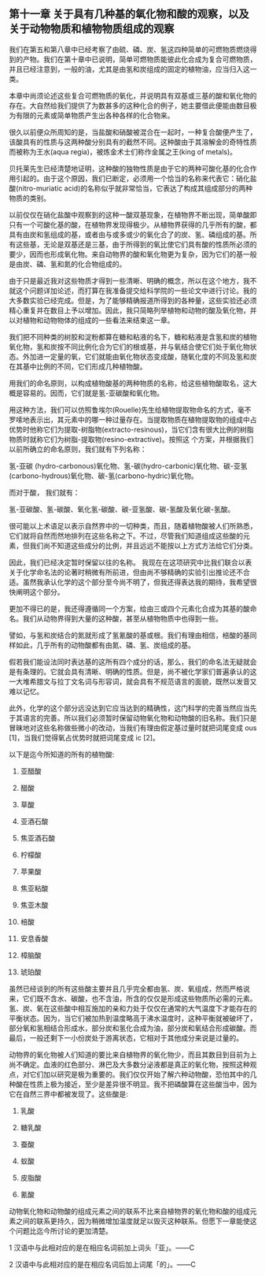 ## 第十一章 关于具有几种基的氧化物和酸的观察，以及关于动物物质和植物物质组成的观察

我们在第五和第八章中已经考察了由硫、磷、炭、氢这四种简单的可燃物质燃烧得到的产物。我们在第十章中已说明，简单可燃物质能彼此化合成为复合可燃物质，并且已经注意到，一般的油，尤其是由氢和炭组成的固定的植物油，应当归入这一类。

本章中尚须论述这些复合可燃物质的氧化，并说明具有双基或三基的酸和氧化物的存在。大自然给我们提供了为数甚多的这种化合的例子，她主要借此便能由数目极为有限的元素或简单物质产生出各种各样的化合物来。

很久以前便众所周知的是，当盐酸和硝酸被混合在一起时，一种复合酸便产生了，该酸具有的性质与这两种酸分别具有的截然不同。这种酸由于其溶解金的奇特性质而被称为王水(aqua regia)，被炼金术士们称作金属之王(king of metals)。

贝托莱先生已经清楚地证明，这种酸的独物性质是由于它的两种可酸化基的化合作用引起的。由于这个原因，我们已断定，必须用一个恰当的名称来代表它：硝化盐酸(nitro-muriatic acid)的名称似乎就非常恰当，它表达了构成其组成部分的两种物质的类别。

以前仅仅在硝化盐酸中观察到的这种一酸双基现象，在植物界不断出现，简单酸即只有一个可酸化基的酸，在植物界发现得极少。从植物界获得的几乎所有的酸，都具有由炭和氢组成的基，或者由与或多或少的氧化合了的炭、氢、磷组成的基。所有这些基，无论是双基还是三基，由于所得到的氧比使它们具有酸的性质所必须的要少，因而也形成氧化物。来自动物界的酸和氧化物更为复杂，因为它们的基一般是由炭、磷、氢和氮的化合物组成的。

由于只是最近我对这些物质才得到一些清晰、明确的概念，所以在这个地方，我不就这个问题详加论述，而打算在我准备提交给科学院的一些论文中进行讨论。我的大多数实验已经完成。但是，为了能够精确报道所得到的各种量，这些实验还必须精心重复并在数目上予以增加。因此，我只简略列举植物和动物的酸及氧化物，并以对植物和动物物体的组成的一些看法来结束这一章。

我们把不同种类的树胶和淀粉都算在糖和粘液的名下，糖和粘液是含氢和炭的植物氧化物，氢和炭按不同比例化合为它们的根或基，并与氧结合使它们处于氧化物状态。外加进一定量的氧，它们就能由氧化物状态变成酸，随氧化度的不同及氢和炭在其基中比例的不同，它们形成几种植物酸。

用我们的命名原则，以构成植物酸基的两种物质的名称，给这些植物酸取名，这大概是容易的。因而，它们就是氢-亚碳酸和氧化物。

用这种方法，我们可以仿照鲁埃尔(Rouelle)先生给植物提取物命名的方式，毫不罗嗦地表示出，其元素中的哪一种过量存在。当提取物质在植物提取物的组成中占优势时他称它们为提取-树脂物(extracto-resinous)，当它们含有很大比例的树脂物质时就称它们为树脂-提取物(resino-extractive)。按照这 个方案，并根据我们以前所确立的命名原则，我们就有下列名称：

氢-亚碳 (hydro-carbonous)氧化物、氢-碳(hydro-carbonic)氧化物、碳-亚氢 (carbono-hydrous)氧化物、碳-氢(carbono-hydric)氧化物。

而对于酸， 我们就有：

氢-亚碳酸、氢-碳酸、氧化氢-碳酸、碳-亚氢酸、碳-氢酸及氧化碳-氢酸。

很可能以上术语足以表示自然界中的一切种类，而且，随着植物酸被人们所熟悉，它们就将自然而然地排列在这些名称之下。不过，尽管我们知道组成这些酸的元素，但我们尚不知道这些成分的比例，并且远远不能按以上方式方法给它们分类。

因此，我们已经决定暂时保留以往的名称。 我现在在这项研究中比我们联合以表关于化学命名法的论著时稍微有所前进，但由尚不够精确的实验引出推论还不合适。虽然我承认化学的这个部分至今尚不明了，但我还得表达我的期待，我希望很快阐明这个部分。

更加不得已的是，我还得遵循同一个方案，给由三或四个元素化合成为其基的酸命名。我们从动物界得到大量的这种酸，甚至从植物物质中也得到一些。

譬如，与氢和炭结合的氮就形成了氢氰酸的基或根。我们有理由相信，棓酸的基同样如此，几乎所有的动物酸都有由氮、磷、氢、炭组成的基。

假若我们能设法同时表达基的这所有四个成分的话，那么，我们的命名法无疑就会是有条理的。它就会具有清晰、明确的性质。但是，尚不被化学家们普遍承认的这一大堆希腊文与拉丁文名词与形容词，就会具有不规范语言的面貌，既然以发音又难以记忆。

此外，化学的这个部分远没达到它应当达到的精确性，这门科学的完善当然应当先于其语言的完善。所以我们必须暂时保留动物氧化物和动物酸的旧名称。我们只是冒昧地对这些名称做些微小的改动，当我们有理由假定基过量时就把词尾变成 ous [1]，当我们觉得氧占优势时就把词尾变成 ic [2]。

以下是迄今所知道的所有的植物酸: 

1. 亚醋酸 

2. 醋酸
3. 草酸
4. 亚酒石酸
5. 焦亚酒石酸
6. 柠檬酸
7. 苹果酸
8. 焦亚粘酸  
9. 焦亚木酸  
10. 棓酸
11. 安息香酸  
12. 樟脑酸  
13. 琥珀酸 

虽然已经谈到的所有这些酸主要并且几乎完全都由氢、炭、氧组成，然而严格说来，它们既不含水、碳酸，也不含油，所含的仅仅是形成这些物质所必需的元素。氢、炭、氧在这些酸中相互施加的亲和力处于仅仅在通常的大气温度下才能存在的平衡状态。因为，当它们被加热到温度略高于沸水温度时，这种平衡就被破坏了，部分氧和氢相结合形成水，部分炭和氢化合成为油，部分炭和氧结合形成碳酸。而最后，一般还剩下一小份炭处于游离状态，它相对于其他成分来说是过量的。

动物界的氧化物被人们知道的要比来自植物界的氧化物少，而且其数目到目前为上尚不确定。血液的红色部分、淋巴及大多数分泌液都是真正的氧化物，按照这种观点，对它们加以研究是极为重要的。我们仅仅开始了解六种动物酸，恐怕其中的几种酸在性质上极为接近，至少是差异很不明显。我不把磷酸算在这些酸当中，因为它在自然三界中都被发现了。这些酸是:

1. 乳酸 

2. 糖乳酸
3. 蚕酸
4. 蚁酸  
5. 皮脂酸  
6. 氰酸

动物氧化物和动物酸的组成元素之间的联系不比来自植物界的氧化物和酸的组成元素之间的联系更持久，因为稍微增加温度就足以毁灭这种联系。但愿下一章能使这个问题比迄今所讨论的更加清楚。

1 汉语中与此相对应的是在相应名词前加上词头「亚」。——C 

2 汉语中与此相对应的是在相应名词后加上词尾「的」。——C